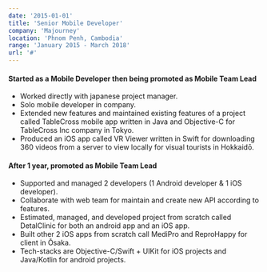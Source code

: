 ```yaml
---
date: '2015-01-01'
title: 'Senior Mobile Developer'
company: 'Majourney'
location: 'Phnom Penh, Cambodia'
range: 'January 2015 - March 2018'
url: '#'
---
```


#### Started as a Mobile Developer then being promoted as Mobile Team Lead
- Worked directly with japanese project manager.
- Solo mobile developer in company.
- Extended new features and maintained existing features of a project called TableCross mobile app written in Java and Objective-C for TableCross Inc company in Tokyo.
- Produced an iOS app called VR Viewer written in Swift for downloading 360 videos from a server to view locally for visual tourists in Hokkaidō.

#### After 1 year, promoted as Mobile Team Lead
- Supported and managed 2 developers (1 Android developer & 1 iOS developer).
- Collaborate with web team for maintain and create new API according to features.
- Estimated, managed, and developed project from scratch called DetalClinic for both an android app and an iOS app.
- Built other 2 iOS apps from scratch call MediPro and ReproHappy for client in Ōsaka.
- Tech-stacks are Objective-C/Swift + UIKit for iOS projects and Java/Kotlin for android projects.
